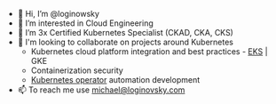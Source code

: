 - 👋 Hi, I’m @loginowsky
- 👀 I’m interested in Cloud Engineering 
- 🌱 I’m 3x Certified Kubernetes Specialist (CKAD, CKA, CKS)
- 💞️ I'm looking to collaborate on projects around Kubernetes
  - Kubernetes cloud platform integration and best practices - [EKS](https://aws.github.io/aws-eks-best-practices/) | GKE
  - Containerization security
  - [Kubernetes operator](https://kubernetes.io/docs/concepts/extend-kubernetes/operator/) automation development
- 📫 To reach me use michael@loginovsky.com

<!---
loginowsky/loginowsky is a ✨ special ✨ repository because its `README.md` (this file) appears on your GitHub profile.
You can click the Preview link to take a look at your changes.
--->
